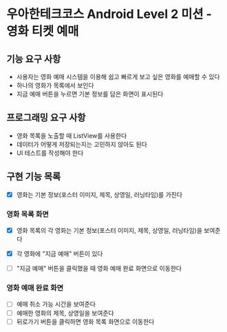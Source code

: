 # 우아한테크코스 Android Level 2 미션 - 영화 티켓 예매

## 기능 요구 사항
- 사용자는 영화 예매 시스템을 이용해 쉽고 빠르게 보고 싶은 영화를 예매할 수 있다
- 하나의 영화가 목록에서 보인다
- 지금 예매 버튼을 누르면 기본 정보를 담은 화면이 표시된다


## 프로그래밍 요구 사항
- 영화 목록을 노출할 때 ListView를 사용한다
- 데이터가 어떻게 저장되는지는 고민하지 않아도 된다
- UI 테스트를 작성해야 한다


## 구현 기능 목록

- [x] 영화는 기본 정보(포스터 이미지, 제목, 상영일, 러닝타임)를 가진다


### 영화 목록 화면

- [x] 영화 목록의 각 영화는 기본 정보(포스터 이미지, 제목, 상영일, 러닝타임)을 보여준다
- [x] 각 영화에 "지금 예매" 버튼이 있다
- [ ] "지금 예매" 버튼을 클릭했을 때 영화 예매 완료 화면으로 이동한다


### 영화 예매 완료 화면

- [ ] 예매 취소 가능 시간을 보여준다
- [ ] 예매한 영화의 제목, 상영일을 보여준다
- [ ] 뒤로가기 버튼을 클릭하면 영화 목록 화면으로 이동한다